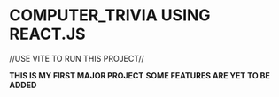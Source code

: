# COMPUTER_TRIVIA USING REACT.JS

//USE VITE TO RUN THIS PROJECT//

**THIS IS MY FIRST MAJOR PROJECT**
**SOME FEATURES ARE YET TO BE ADDED**
